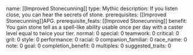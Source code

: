 name: [[Improved Stonecunning]]
type: Mythic
description: If you listen close, you can hear the secrets of stone.
prerequisites: [[Improved Stonecunning]]APG.
prerequisite_feats: [[Improved Stonecunning]]
benefit: You gain stone tell as a spell-like ability usable once per day with a caster level equal to twice your tier.
normal: 0
special: 0
teamwork: 0
critical: 0
grit: 0
style: 0
performance: 0
racial: 0
companion_familiar: 0
race_name: 0
note: 0
goal: 0
completion_benefit: 0
multiples: 0
suggested_traits: 0
